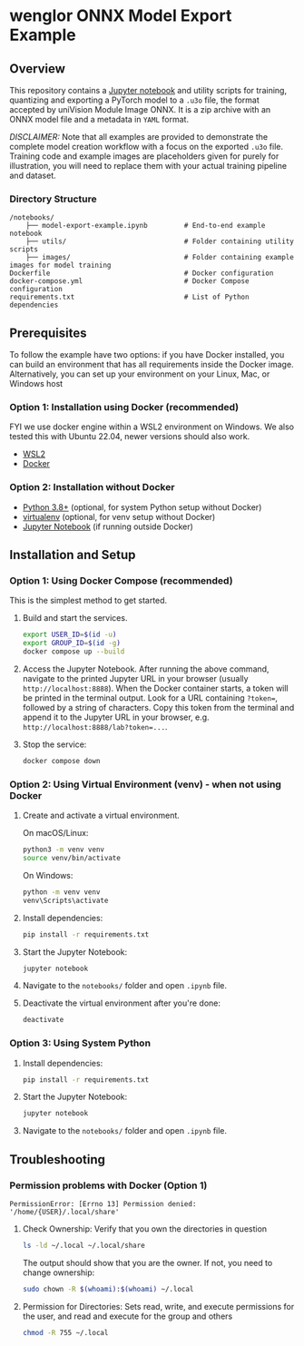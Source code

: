 # wenglor ONNX Model Export Example

## Overview

This repository contains a [Jupyter notebook](notebooks/model-export-example.ipynb) and utility scripts for training, quantizing and exporting a PyTorch model to
a `.u3o` file, the format accepted by uniVision Module Image ONNX. It is a zip archive with an ONNX model file and a metadata in `YAML` format.

*DISCLAIMER:* Note that all examples are provided to demonstrate the complete model creation workflow with a focus on the exported `.u3o` file.
Training code and example images are placeholders given for purely for illustration, you will need to replace them with your actual training pipeline
and dataset.

### Directory Structure

```shell
/notebooks/
    ├── model-export-example.ipynb         # End-to-end example notebook
    ├── utils/                             # Folder containing utility scripts 
    ├── images/                            # Folder containing example images for model training
Dockerfile                                 # Docker configuration
docker-compose.yml                         # Docker Compose configuration
requirements.txt                           # List of Python dependencies
```

## Prerequisites

To follow the example have two options: if you have Docker installed, you can build an environment that has all requirements inside the Docker image. Alternatively, you can set up your environment on your  Linux, Mac, or Windows host

### Option 1: Installation using Docker (recommended)
FYI we use docker engine within a WSL2 environment on Windows. We also tested this with Ubuntu 22.04, newer versions should also work.
- [WSL2](https://learn.microsoft.com/en-us/windows/wsl/install)
- [Docker](https://docs.docker.com/engine/install/)

### Option 2: Installation without Docker

- [Python 3.8+](https://www.python.org/downloads/) (optional, for system Python setup without Docker)
- [virtualenv](https://virtualenv.pypa.io/en/latest/installation.html) (optional, for venv setup without Docker)
- [Jupyter Notebook](https://jupyter.org/install) (if running outside Docker)

## Installation and Setup

### Option 1: Using Docker Compose (recommended)

This is the simplest method to get started.

1. Build and start the services.

   ```bash
   export USER_ID=$(id -u)
   export GROUP_ID=$(id -g)
   docker compose up --build
   ```

2. Access the Jupyter Notebook. After running the above command, navigate to the printed Jupyter URL in your browser (usually `http://localhost:8888`). When the Docker container starts, a token will be printed in the terminal output. Look for a URL containing `?token=`, followed by a string of characters. Copy this token from the terminal and append it to the Jupyter URL in your browser, e.g. `http://localhost:8888/lab?token=...`.

3. Stop the service:

   ```bash
   docker compose down
   ```

### Option 2: Using Virtual Environment (venv) - when not using Docker

1. Create and activate a virtual environment.

   On macOS/Linux:

   ```bash
   python3 -m venv venv
   source venv/bin/activate
   ```

   On Windows:

   ```bash
   python -m venv venv
   venv\Scripts\activate
   ```

2. Install dependencies:

   ```bash
   pip install -r requirements.txt
   ```

3. Start the Jupyter Notebook:

   ```bash
   jupyter notebook
   ```

4. Navigate to the `notebooks/` folder and open `.ipynb` file.

5. Deactivate the virtual environment after you're done:

   ```bash
   deactivate
   ```

### Option 3: Using System Python

1. Install dependencies:

   ```bash
   pip install -r requirements.txt
   ```

2. Start the Jupyter Notebook:

   ```bash
   jupyter notebook
   ```

3. Navigate to the `notebooks/` folder and open `.ipynb` file.

## Troubleshooting

### Permission problems with Docker (Option 1)

`PermissionError: [Errno 13] Permission denied: '/home/{USER}/.local/share'`

   1. Check Ownership:
      Verify that you own the directories in question

      ```bash
      ls -ld ~/.local ~/.local/share
      ```

      The output should show that you are the owner. If not, you need to change ownership:

      ```bash
      sudo chown -R $(whoami):$(whoami) ~/.local
      ```

   2. Permission for Directories:
      Sets read, write, and execute permissions for the user, and read and execute for the group and others

      ```bash
      chmod -R 755 ~/.local
      ```
